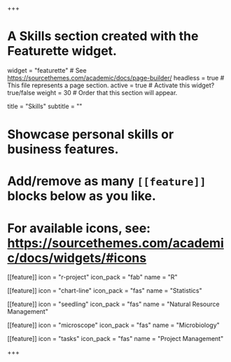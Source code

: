 +++
# A Skills section created with the Featurette widget.
widget = "featurette"  # See https://sourcethemes.com/academic/docs/page-builder/
headless = true  # This file represents a page section.
active = true  # Activate this widget? true/false
weight = 30  # Order that this section will appear.

title = "Skills"
subtitle = ""

# Showcase personal skills or business features.
# 
# Add/remove as many `[[feature]]` blocks below as you like.
# 
# For available icons, see: https://sourcethemes.com/academic/docs/widgets/#icons

[[feature]]
  icon = "r-project"
  icon_pack = "fab"
  name = "R"

[[feature]]
  icon = "chart-line"
  icon_pack = "fas"
  name = "Statistics"

[[feature]]
  icon = "seedling"
  icon_pack = "fas"
  name = "Natural Resource Management"
  
[[feature]]
  icon = "microscope"
  icon_pack = "fas"
  name = "Microbiology"

[[feature]]
  icon = "tasks"
  icon_pack = "fas"
  name = "Project Management"

+++
